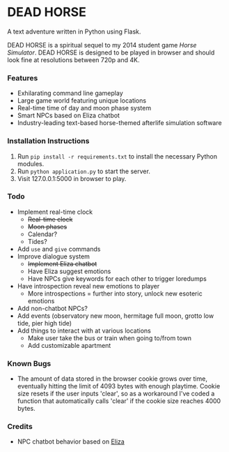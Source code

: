 # DEAD HORSE
A text adventure written in Python using Flask.

DEAD HORSE is a spiritual sequel to my 2014 student game *Horse Simulator*. DEAD HORSE is designed to be played in browser and should look fine at resolutions between 720p and 4K. 

### Features
* Exhilarating command line gameplay
* Large game world featuring unique locations
* Real-time time of day and moon phase system
* Smart NPCs based on Eliza chatbot
* Industry-leading text-based horse-themed afterlife simulation software

### Installation Instructions
1. Run `pip install -r requirements.txt` to install the necessary Python modules.
2. Run `python application.py` to start the server.
3. Visit 127.0.0.1:5000 in browser to play.

### Todo
* Implement real-time clock
    * ~~Real-time clock~~
    * ~~Moon phases~~
    * Calendar?
    * Tides?
* Add `use` and `give` commands
* Improve dialogue system
    * ~~Implement Eliza chatbot~~
    * Have Eliza suggest emotions
    * Have NPCs give keywords for each other to trigger loredumps
* Have introspection reveal new emotions to player
    * More introspections = further into story, unlock new esoteric emotions
* Add non-chatbot NPCs?
* Add events (observatory new moon, hermitage full moon, grotto low tide, pier high tide)
* Add things to interact with at various locations
    * Make user take the bus or train when going to/from town
    * Add customizable apartment

### Known Bugs
* The amount of data stored in the browser cookie grows over time, eventually hitting the limit of 4093 bytes with enough playtime. Cookie size resets if the user inputs 'clear', so as a workaround I've coded a function that automatically calls 'clear' if the cookie size reaches 4000 bytes.

### Credits
* NPC chatbot behavior based on [Eliza](https://github.com/wadetb/eliza/tree/master)
